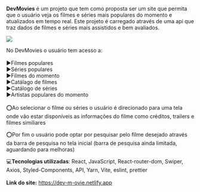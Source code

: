 <b>DevMovies</b> é um projeto que tem como proposta ser um site que permita que o usuário veja os filmes e séries mais populares do momento e atualizados em tempo real. 
Este projeto é carregado através de uma api que traz dados de filmes e séries mais assistidos e bem avaliados.

<img src='https://media.licdn.com/dms/image/D4D2DAQEwdWLl5MMbxg/profile-treasury-image-shrink_800_800/0/1699480300873?e=1706205600&v=beta&t=jpA0l6xYFKF1jSNt_d_npHrKvskmDpKmbBoWPrTr88c'/>

No DevMovies o usuário tem acesso a:
<br>
<br>
▶Filmes populares
<br>
▶Séries populares
<br>
▶Filmes do momento
<br>
▶Catálago de filmes
<br>
▶Catálogo de séries
<br>
▶Artistas populares do momento
<br>
<br>
⭕Ao selecionar o filme ou séries o usuário é direcionado para uma tela onde vão estar disponíveis as informações do filme como créditos, trailers e filmes similiares

⭕Por fim o usuário pode optar por pesquisar pelo filme desejado através da barra de pesquisa no tela inicial (barra de pesquisa ainda limitada, aguardando para melhoras)

💻<b>Tecnologias utilizadas</b>: React, JavaScript, React-router-dom, Swiper, Axios, Styled-Components, API, Yarn, Vite, eslint, prettier
<br>
<br>
<b>Link do site:</b> https://dev-m-ovie.netlify.app
